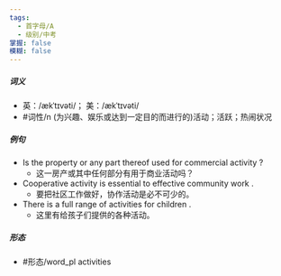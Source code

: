 ```yaml
---
tags:
  - 首字母/A
  - 级别/中考
掌握: false
模糊: false
---
```

##### 词义
- 英：/ækˈtɪvəti/； 美：/ækˈtɪvəti/
- #词性/n  (为兴趣、娱乐或达到一定目的而进行的)活动；活跃；热闹状况
##### 例句
- Is the property or any part thereof used for commercial activity ?
	- 这一房产或其中任何部分有用于商业活动吗？
- Cooperative activity is essential to effective community work .
	- 要把社区工作做好，协作活动是必不可少的。
- There is a full range of activities for children .
	- 这里有给孩子们提供的各种活动。
##### 形态
- #形态/word_pl activities

